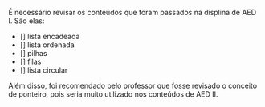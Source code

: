 É necessário revisar os conteúdos que foram passados na displina de AED I. São elas:

- [] lista encadeada
- [] lista ordenada
- [] pilhas
- [] filas
- [] lista circular 

Além disso, foi recomendado pelo professor que fosse revisado o conceito de ponteiro, pois seria muito utilizado nos conteúdos de AED II.